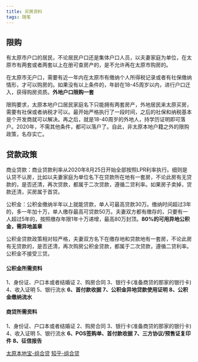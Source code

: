 ```yaml
---
title: 买房资料
tags: 随笔
---
```


## 限购

有太原市户口的居民，不论居民户口还是集体户口人员，以夫妻家庭为单位，在太原市有两套或者两套以上在册可查房产的，是不允许再在太原市购房的。

在太原市无户口，需要有近一年内在太原市有缴纳个人所得税记录或者有社保缴纳情形，才可以购房的。如果没有以上条件的，年龄在18-45周岁以内，进行户口迁入，获得购房资质。**外地户口限购一套**

限购要求，太原本地户口居民家庭名下只能拥有两套房产，外地居民来太原买房，需要有社保或者纳税才可以。最开始严格执行了一段时间，之后的社保和纳税基本是个开发商就可以解决。再之后，就是18-40周岁的外地人，持学历证明即可落户。2020年，不需其他条件，都可以落户了。自此，非太原本地户籍之外的限购政策，名存实亡。

## 贷款政策

商业贷款：商业贷款利率从2020年8月25日开始全部按照LPR利率执行。细则是认贷不认房，比如以夫妻家庭为单位名下在贷款所在地有一套房，不论此房有无贷款的，是否还清，再次贷款，都属于二次贷款，遵循二贷利率。如果房子卖掉，贷款还清，买房属于首贷。

公积金：公积金缴纳半年以上就能贷款，单人可最高贷款30万。缴纳时间超过3年的，多一年加十万，单人缴存最高可贷款50万。夫妻双方都有缴存的，只要有一人超过5年的，按照缴存年限1年十万递增，最高80万封顶。**80%的可用异地公积金，需异地盖章**

公积金贷款政策相对较严格，夫妻双方名下在缴存地和贷款地有一套房，不论此房有无贷款的，是否还清，再次购房公积金贷款，都属于二次贷款，遵循二贷利率。公积金不接受三贷。

#### 公积金所需资料
1、身份证、户口本或者结婚证
2、购房合同
3、银行卡(准备商贷的那家的银行卡)
4、收入证明
5、银行流水
**6、首付款收据**
**7、公积金异地贷款使用证明**
**8、公积金缴纳流水**

#### 商贷所需资料
1、身份证、户口本或者结婚证
2、购房合同
3、银行卡(准备商贷的那家的银行卡)
4、收入证明
5、银行流水
**6、POS签购单、首付款收据**
**7、三方协议/预售证复印件**
**8、征信报告**

[太原本地宝-组合贷](http://ty.bendibao.com/live/20171115/41402.shtm)
[知乎-组合贷](https://zhuanlan.zhihu.com/p/400444625)